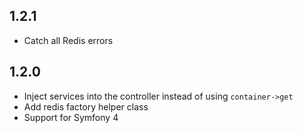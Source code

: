 ## 1.2.1

- Catch all Redis errors

## 1.2.0

- Inject services into the controller instead of using `container->get`
- Add redis factory helper class
- Support for Symfony 4
